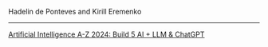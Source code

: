 Hadelin de Ponteves and Kirill Eremenko

- - - -

[Artificial Intelligence A-Z 2024: Build 5 AI + LLM & ChatGPT](https://www.udemy.com/course/artificial-intelligence-az)
